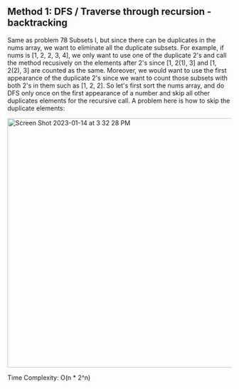 ## Method 1: DFS / Traverse through recursion - backtracking

Same as problem 78 Subsets I, but since there can be duplicates in the nums array, we want to eliminate all the duplicate subsets. For example, if nums is [1, 2, 2, 3, 4], we only want to use one of the duplicate 2's and call the method recusively on the elements after 2's since [1, 2(1), 3] and [1, 2(2), 3] are counted as the same. Moreover, we would want to use the first appearance of the duplicate 2's since we want to count those subsets with both 2's in them such as [1, 2, 2]. So let's first sort the nums array, and do DFS only once on the first appearance of a number and skip all other duplicates elements for the recursive call. A problem here is how to skip the duplicate elements:

<img width="560" alt="Screen Shot 2023-01-14 at 3 32 28 PM" src="https://user-images.githubusercontent.com/106039830/212497940-6cd0b7cf-d29a-4471-b285-b2919accaf17.png">


Time Complexity: O(n * 2^n)
